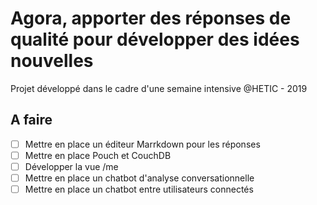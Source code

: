 # Agora, apporter des réponses de qualité pour développer des idées nouvelles

Projet développé dans le cadre d'une semaine intensive @HETIC - 2019

## A faire

- [ ] Mettre en place un éditeur Marrkdown pour les réponses
- [ ] Mettre en place Pouch et CouchDB
- [ ] Développer la vue /me
- [ ] Mettre en place un chatbot d'analyse conversationnelle
- [ ] Mettre en place un chatbot entre utilisateurs connectés